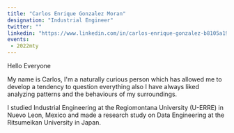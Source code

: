 ```yaml
---
title: "Carlos Enrique Gonzalez Moran"
designation: "Industrial Engineer"
twitter: ""
linkedin: "https://www.linkedin.com/in/carlos-enrique-gonzalez-b8105a19a"
events:
 - 2022mty
---
```


Hello Everyone

My name is Carlos, I'm a naturally curious person which has allowed me to develop a tendency to question everything also I have always liked analyzing patterns and the behaviours of my surroundings.

I studied Industrial Engineering at the Regiomontana University (U-ERRE) in Nuevo Leon, Mexico and made a research study on Data Engineering at the Ritsumeikan University in Japan.